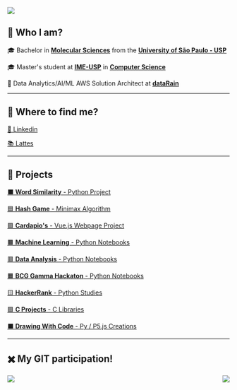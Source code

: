 [comment]: <> (Page)

<a href="https://github.com/lucasns97#-who-i-am"><img src="https://img.shields.io/static/v1?label=Overview&message=lucasnseq&color=f8efd4&style=for-the-badge&logo=GitHub"></a>


## 💁 Who I am?

🎓 Bachelor in [**Molecular Sciences**](http://www.cecm.usp.br/) from the [**University of São Paulo - USP**](https://www5.usp.br/)<br/>
  
🎓 Master's student at [**IME-USP**](https://www.ime.usp.br/) in [**Computer Science**](https://www.ime.usp.br/dcc/)<br/>

💼 Data Analytics/AI/ML AWS Solution Architect at [**dataRain**](https://www.datarain.com.br/)<br/>

---

## 🥽 Where to find me?


[👔 Linkedin](https://www.linkedin.com/in/lucasnseq/)<br/>

[📚 Lattes](http://lattes.cnpq.br/8818674058920114)<br/>

---

## 🌈 Projects

[⬛ **Word Similarity** - Python Project](https://github.com/lucasns97/word_ps)<br/>

[🟦 **Hash Game** - Minimax Algorithm](https://github.com/lucasns97/ex_jogo_da_velha)<br/>

[🟪 **Cardapio's** - Vue.js Webpage Project](https://github.com/lucasns97/cardapio-s)<br/>

[🟫 **Machine Learning** - Python Notebooks](https://github.com/lucasns97/ml_notebooks)<br/>

[🟥 **Data Analysis** - Python Notebooks](https://github.com/lucasns97/data_analysis)<br/>

[🟧 **BCG Gamma Hackaton** - Python Notebooks](https://github.com/lucasns97/hackaton_bcggamma)<br/>

[🟨 **HackerRank** - Python Studies](https://github.com/lucasns97/hackerrank)<br/>

[🟩 **C Projects** - C Libraries](https://github.com/lucasns97/c_projects)<br/>

[⬛ **Drawing With Code** - Py / P5.js Creations](https://github.com/lucasns97/draws)<br/>


---

## ✖️ My GIT participation!

<img align="left" src="https://github-readme-stats.vercel.app/api/top-langs/?username=lucasns97&theme=dracula&hide_langs_below=1&title_color=783c00&text_color=af552e&icon_color=783c00&bg_color=f8efd4&cache_seconds=2300" />

<img align='right' src="https://github-readme-stats.vercel.app/api?username=lucasns97&show_icons=true&title_color=783c00&text_color=af552e&icon_color=783c00&bg_color=f8efd4&cache_seconds=2300">

